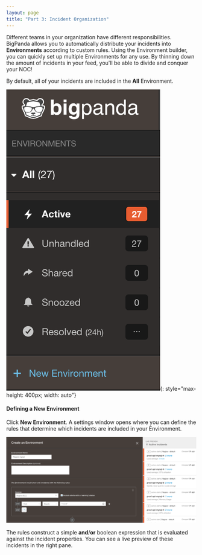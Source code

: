 ```yaml
---
layout: page
title: "Part 3: Incident Organization"
---
```


Different teams in your organization have different responsibilities. BigPanda allows you to automatically distribute your incidents into **Environments** according to custom rules. Using the Environment builder, you can quickly set up multiple Environments for any use. By thinning down the amount of incidents in your feed, you'll be able to divide and conquer your NOC!

By default, all of your incidents are included in the **All** Environment.

![The Default 'All' Environment](/media/AllEnvironment.png){: style="max-height: 400px; width: auto"}

#### Defining a New Environment

Click **New Environment**. A settings window opens where you can define the rules that determine which incidents are included in your Environment.

![Environment Settings](/media/EnvironmentSettings.png)

The rules construct a simple **and**/**or** boolean expression that is evaluated against the incident properties. You can see a live preview of these incidents in the right pane.
